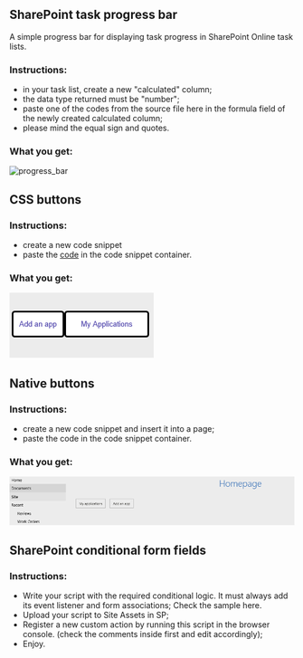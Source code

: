 ## SharePoint task progress bar

A simple progress bar for displaying task progress in SharePoint Online task lists.

### Instructions:
+ in your task list, create a new "calculated" column;
+ the data type returned must be "number";
+ paste one of the codes from the source file here in the formula field of the newly created calculated column;
+ please mind the equal sign and quotes.

### What you get:

![progress_bar](https://github.com/hristochr/SharePoint-progress-bar/blob/master/progress_bar.PNG "SP Progress Bar")

## CSS buttons

### Instructions:
- create a new code snippet
- paste the [code](https://github.com/hristochr/SharePoint-code-snippets/blob/master/native-button.html) in the code snippet container.

### What you get:

![html_button](https://github.com/hristochr/SharePoint-code-snippets/blob/master/html%20button.PNG "SP button")

## Native buttons

### Instructions:
- create a new code snippet and insert it into a page;
- paste the code in the code snippet container.

### What you get:

![html_button](https://github.com/hristochr/SharePoint-code-snippets/blob/master/buttons.PNG "SP native button")

## SharePoint conditional form fields

### Instructions:
+ Write your script with the required conditional logic. It must always add its event listener and form associations; Check the sample here.
+ Upload your script to Site Assets in SP;
+ Register a new custom action by running this script in the browser console. (check the comments inside first and edit accordingly);
+ Enjoy.
